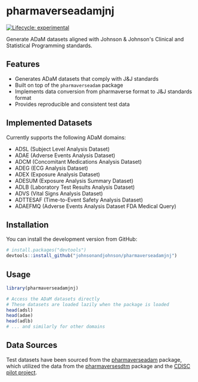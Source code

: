 # pharmaverseadamjnj

[![Lifecycle: experimental](https://img.shields.io/badge/lifecycle-experimental-orange.svg)](https://lifecycle.r-lib.org/articles/stages.html#experimental)

Generate ADaM datasets aligned with Johnson & Johnson's Clinical and Statistical Programming standards.


## Features

- Generates ADaM datasets that comply with J&J standards
- Built on top of the `pharmaverseadam` package
- Implements data conversion from pharmaverse format to J&J standards format
- Provides reproducible and consistent test data

## Implemented Datasets

Currently supports the following ADaM domains:

* ADSL (Subject Level Analysis Dataset)
* ADAE (Adverse Events Analysis Dataset)
* ADCM (Concomitant Medications Analysis Dataset)
* ADEG (ECG Analysis Dataset)
* ADEX (Exposure Analysis Dataset)
* ADESUM (Exposure Analysis Summary Dataset) 
* ADLB (Laboratory Test Results Analysis Dataset)
* ADVS (Vital Signs Analysis Dataset)
* ADTTESAF (Time-to-Event Safety Analysis Dataset)
* ADAEFMQ (Adverse Events Analysis Dataset FDA Medical Query)

## Installation

You can install the development version from GitHub:

```r
# install.packages("devtools")
devtools::install_github("johnsonandjohnson/pharmaverseadamjnj")
```

## Usage

```r
library(pharmaverseadamjnj)

# Access the ADaM datasets directly
# These datasets are loaded lazily when the package is loaded
head(adsl)
head(adae)
head(adlb)
# ... and similarly for other domains
```

## Data Sources
Test datasets have been sourced from the [pharmaverseadam](https://github.com/pharmaverse/pharmaverseadam) package, which utilized the data from the [pharmaversesdtm](https://github.com/pharmaverse/pharmaversesdtm) package and the [CDISC pilot project](https://github.com/cdisc-org/sdtm-adam-pilot-project).
